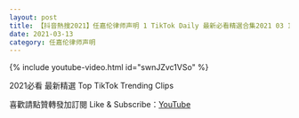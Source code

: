 ```yaml
---
layout: post
title: 【抖音熱搜2021】任嘉伦律师声明 1 TikTok Daily 最新必看精選合集2021 03 13
date: 2021-03-13
category: 任嘉伦律师声明
---
```


{% include youtube-video.html id="swnJZvc1VSo" %}

2021必看 最新精選 Top TikTok Trending Clips

喜歡請點贊轉發加訂閱 Like & Subscribe：[YouTube](https://www.youtube.com/channel/UCAoR7VcanIPd04uEq_GIylA/videos)

